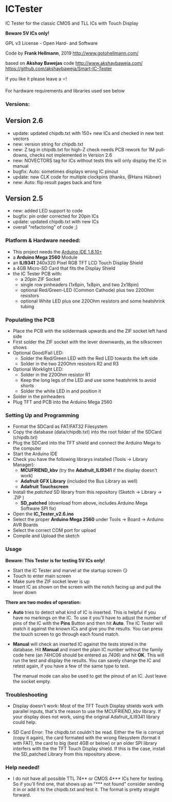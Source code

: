 # ICTester

IC Tester for the classic CMOS and TLL ICs with Touch Display

**Beware 5V ICs only!**

GPL v3 License - Open Hard- and Software

Code by  **Frank Hellmann**, 2019
http://www.gotohellmann.com/

based on **Akshay Bawejas** code
http://www.akshaybaweja.com/
https://github.com/akshaybaweja/Smart-IC-Tester

If you like it please leave a ⭐!

For hardware requirements and libraries used see below


### Versions:

**Version 2.6**
----------------------------------------------
- update: updated chipdb.txt with 150+ new ICs
          and checked in new test vectors
- new:    version string for chipdb.txt
- new:    Z tag in chipdb.txt for high-Z check
          needs PCB rework for 1M pull-downs,
          checks not implemented in Version 2.6
- new:    NOVECTORS tag for ICs without tests
          this will only display the IC in manual
- bugfix: Auto: sometimes displays wrong IC pinout    
- update: new CLK code for multiple clockpins
          (thanks, @Hans Hübner)
- new:    Auto: flip result pages back and fore

**Version 2.5**
----------------------------------------------
- new:    added LED support to code
- bugfix: pin order corrected for 20pin ICs
- update: updated chipdb.txt with new ICs
- overall "refactoring" of code ;)

 ### Platform & Hardware needed:
 
- This project needs the [Arduino IDE 1.8.10+](https://www.arduino.cc/en/software)
- a **Arduino Mega 2560** Module
- an **ILI9341** 240x320 Pixel RGB TFT LCD Touch Display Shield
- a 4GB Micro-SD Card that fits the Display Shield 
- the IC Tester PCB with:
   - a 20pin ZIF Socket
   - single row pinheaders (1x6pin, 1x8pin, and two 2x18pin)
   - optional Red/Green-LED (Common Cathode) plus two 220Ohm resistors
   - optional White LED plus one 220Ohm resistors and some heatshrink tubing

### Populating the PCB

- Place the PCB with the soldermask upwards and the ZIF socket left hand side
- First solder the ZIF socket with the lever downwards, as the silkscreen shows
- Optional Good/Fail LED:
    - Solder the Red/Green LED with the Red LED towards the left side
    - Solder in the two 220Ohm resistors R2 and R3
- Optional Worklight LED:
    - Solder in the 220Ohm resistor R1 
    - Keep the long legs of the LED and use some heatshrink to avoid shorts
    - Solder the white LED in and position it
- Solder in the pinheaders
- Plug TFT and PCB into the Arduino Mega 2560

### Setting Up and Programming

- Format the SDCard as FAT/FAT32 Filesystem
- Copy the database (data/chipdb.txt) into the root folder of the SDCard (chipdb.txt)
- Plug the SDCard into the TFT shield and connect the Arduino Mega to the computer  
- Start the Arduino IDE
- Check you have the following librarys installed (Tools -> Library Manager):
  - **MCUFRIEND_kbv**  (try the **Adafruit_ILI9341** if the display doesn't work)
  - **Adafruit GFX Library**  (included the Bus Library as well)
  - **Adafruit Touchscreen**
- Install the _patched_ SD library from this repository (Sketch -> Library -> .ZIP )
  - **SD_patched** (download from above, includes Arduino Mega Software SPI fix)
- Open the **IC_Tester_v2.6.ino** 
- Select the proper **Arduino Mega 2560** under Tools -> Board -> Arduino AVR Boards
- Select the correct COM port for upload
- Compile and Upload the sketch

### Usage

  **Beware: This Tester is for testing 5V ICs only!**

- Start the IC Tester and marvel at the startup screen 😏 
- Touch to enter main screen
- Make sure the ZIF socket lever is up
- Insert IC as shown on the screen with the notch facing up and pull the lever down

**There are two modes of operation:**
- **Auto** tries to detect what kind of IC is inserted. This is helpful if you have no
  markings on the IC. To use it you'll have to adjust the number of pins of the IC
  with the **Pins** Button and then hit **Auto**. The IC Tester will match it against
  the known ICs and give you the results. You can press the touch screen to go through
  each found match.

- **Manual** will check an inserted IC against the tests stored in the database.
  Hit **Manual** and insert the plain IC number without the family code here
  (an 74HC06 should be entered as *7406*) and hit **OK**. This will run the test and
  display the results. You can savely change the IC and retest again, if you have a
  few of the same type to test.
  
  The manual mode can also be used to get the pinout of an IC. Just leave the socket empty.

### Troubleshooting

- Display doesn't work:
  Most of the TFT Touch Display shields work with parallel inputs, that's the reason to use
  the MCUFRIEND_kbv library. If your display does not work, using the original Adafruit_ILI9341
  library could help.

- SD Card Error:
  The chipdb.txt couldn't be read. Either the file is corrupt (copy it again),  the card formated
  with the wrong filesystem (format it with FAT), the card to big (best 4GB or below) or an older SPI 
  library interfers with the the TFT Touch Display shield. If this is the case, install the SD_patched Library
  from this repository above.

### Help needed!

- I do not have all possible TTL 74** or CMOS 4*** ICs here for testing. So if you'll find one, that shows up
  as "*** not found" consider sending it in or add it to the chipdb.txt and test it. The format is pretty
  straight forward.
